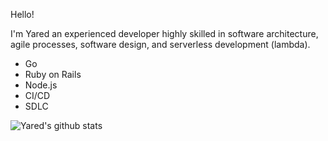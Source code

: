 Hello! 

I'm Yared an experienced developer highly skilled in software architecture, agile processes, software design, and serverless development (lambda).
 - Go
 - Ruby on Rails
 - Node.js
 - CI/CD
 - SDLC

![Yared's github stats](https://github-readme-stats.vercel.app/api?username=yareda&show_icons=true)

<!--
**yareda/yareda** is a ✨ _special_ ✨ repository because its `README.md` (this file) appears on your GitHub profile.

Here are some ideas to get you started:

- 🔭 I’m currently working on ...
- 🌱 I’m currently learning ...
- 👯 I’m looking to collaborate on ...
- 🤔 I’m looking for help with ...
- 💬 Ask me about ...
- 📫 How to reach me: ...
- 😄 Pronouns: ...
- ⚡ Fun fact: ...
-->
